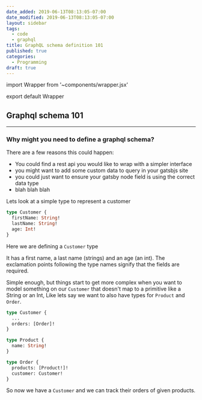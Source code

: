 ```yaml
---
date_added: 2019-06-13T08:13:05-07:00
date_modified: 2019-06-13T08:13:05-07:00
layout: sidebar
tags:
  - code
  - graphql
title: GraphQL schema definition 101
published: true
categories:
  - Programming
draft: true
---
```


import Wrapper from '~components/wrapper.jsx'

export default Wrapper

## Graphql schema 101

---

### Why might you need to define a graphql schema?

There are a few reasons this could happen:

- You could find a rest api you would like to wrap with a simpler interface
- you might want to add some custom data to query in your gatsbjs site
- you could just want to ensure your gatsby node field is using the correct data type
- blah blah blah

Lets look at a simple type to represent a customer

```graphql
type Customer {
  firstName: String!
  lastName: String!
  age: Int!
}
```

Here we are defining a `Customer` type

It has a first name, a last name (strings) and an age (an int). The exclamation points following the type names signify that the fields are required.

Simple enough, but things start to get more complex when you want to model something on our `Customer` that doesn't map to a primitive like a String or an Int, Like lets say we want to also have types for `Product` and `Order`.

```graphql
type Customer {
  ...
  orders: [Order]!
}

type Product {
  name: String!
}

type Order {
  products: [Product!]!
  customer: Customer!
}
```

So now we have a `Customer` and we can track their orders of given products.
